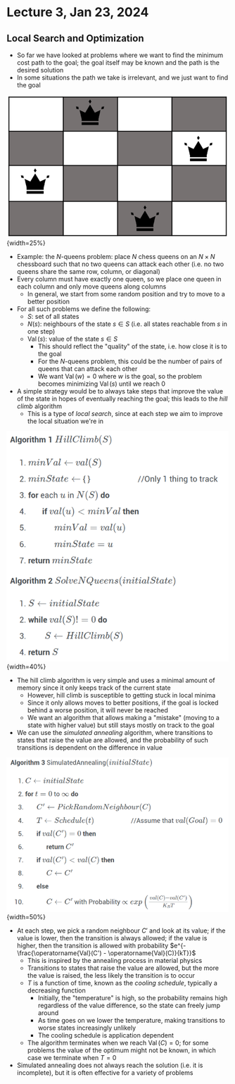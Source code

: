# Lecture 3, Jan 23, 2024

## Local Search and Optimization

* So far we have looked at problems where we want to find the minimum cost path to the goal; the goal itself may be known and the path is the desired solution
* In some situations the path we take is irrelevant, and we just want to find the goal

![Solution to the $N$-queens problem for $N = 4$.](./imgs/lec3_1.png){width=25%}

* Example: the $N$-queens problem: place $N$ chess queens on an $N \times N$ chessboard such that no two queens can attack each other (i.e. no two queens share the same row, column, or diagonal)
* Every column must have exactly one queen, so we place one queen in each column and only move queens along columns
	* In general, we start from some random position and try to move to a better position
* For all such problems we define the following:
	* $S$: set of all states
	* $N(s)$: neighbours of the state $s \in S$ (i.e. all states reachable from $s$ in one step)
	* $\operatorname{Val}(s)$: value of the state $s \in S$
		* This should reflect the "quality" of the state, i.e. how close it is to the goal
		* For the $N$-queens problem, this could be the number of pairs of queens that can attack each other
		* We want $\operatorname{Val}(w) = 0$ where $w$ is the goal, so the problem becomes minimizing $\operatorname{Val}(s)$ until we reach 0
* A simple strategy would be to always take steps that improve the value of the state in hopes of eventually reaching the goal; this leads to the *hill climb* algorithm
	* This is a type of *local search*, since at each step we aim to improve the local situation we're in

![Hill climb algorithm.](./imgs/lec3_2.png){width=40%}

* The hill climb algorithm is very simple and uses a minimal amount of memory since it only keeps track of the current state
	* However, hill climb is susceptible to getting stuck in local minima
	* Since it only allows moves to better positions, if the goal is locked behind a worse position, it will never be reached
	* We want an algorithm that allows making a "mistake" (moving to a state with higher value) but still stays mostly on track to the goal
* We can use the *simulated annealing* algorithm, where transitions to states that raise the value are allowed, and the probability of such transitions is dependent on the difference in value

![Simulated annealing algorithm.](./imgs/lec3_3.png){width=50%}

* At each step, we pick a random neighbour $C'$ and look at its value; if the value is lower, then the transition is always allowed; if the value is higher, then the transition is allowed with probability $e^{-\frac{\operatorname{Val}(C') - \operatorname{Val}(C)}{kT}}$
	* This is inspired by the annealing process in material physics
	* Transitions to states that raise the value are allowed, but the more the value is raised, the less likely the transition is to occur
	* $T$ is a function of time, known as the *cooling schedule*, typically a decreasing function
		* Initially, the "temperature" is high, so the probability remains high regardless of the value difference, so the state can freely jump around
		* As time goes on we lower the temperature, making transitions to worse states increasingly unlikely
		* The cooling schedule is application dependent
	* The algorithm terminates when we reach $\operatorname{Val}(C) = 0$; for some problems the value of the optimum might not be known, in which case we terminate when $T = 0$
* Simulated annealing does not always reach the solution (i.e. it is incomplete), but it is often effective for a variety of problems
	

